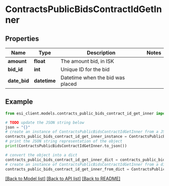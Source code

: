 # ContractsPublicBidsContractIdGetInner


## Properties

Name | Type | Description | Notes
------------ | ------------- | ------------- | -------------
**amount** | **float** | The amount bid, in ISK | 
**bid_id** | **int** | Unique ID for the bid | 
**date_bid** | **datetime** | Datetime when the bid was placed | 

## Example

```python
from esi_client.models.contracts_public_bids_contract_id_get_inner import ContractsPublicBidsContractIdGetInner

# TODO update the JSON string below
json = "{}"
# create an instance of ContractsPublicBidsContractIdGetInner from a JSON string
contracts_public_bids_contract_id_get_inner_instance = ContractsPublicBidsContractIdGetInner.from_json(json)
# print the JSON string representation of the object
print(ContractsPublicBidsContractIdGetInner.to_json())

# convert the object into a dict
contracts_public_bids_contract_id_get_inner_dict = contracts_public_bids_contract_id_get_inner_instance.to_dict()
# create an instance of ContractsPublicBidsContractIdGetInner from a dict
contracts_public_bids_contract_id_get_inner_from_dict = ContractsPublicBidsContractIdGetInner.from_dict(contracts_public_bids_contract_id_get_inner_dict)
```
[[Back to Model list]](../README.md#documentation-for-models) [[Back to API list]](../README.md#documentation-for-api-endpoints) [[Back to README]](../README.md)


